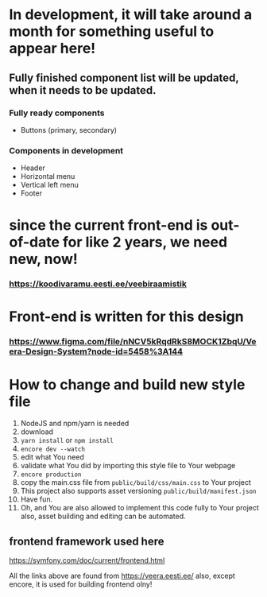 # In development, it will take around a month for something useful to appear here!

## Fully finished component list will be updated, when it needs to be updated.

### Fully ready components

- Buttons (primary, secondary)

### Components in development

- Header
- Horizontal menu
- Vertical left menu
- Footer

# since the current front-end is out-of-date for like 2 years, we need new, now!

### https://koodivaramu.eesti.ee/veebiraamistik

# Front-end is written for this design

### https://www.figma.com/file/nNCV5kRqdRkS8MOCK1ZbqU/Veera-Design-System?node-id=5458%3A144

# How to change and build new style file

1. NodeJS and npm/yarn is needed
2. download
3. `yarn install` or `npm install`
4. `encore dev --watch`
5. edit what You need
6. validate what You did by importing this style file to Your webpage
7. `encore production`
8. copy the main.css file from `public/build/css/main.css` to Your project
9. This project also supports asset versioning `public/build/manifest.json`
10. Have fun.
11. Oh, and You are also allowed to implement this code fully to Your project also, asset building and editing can be
    automated.

## frontend framework used here

https://symfony.com/doc/current/frontend.html

All the links above are found from https://veera.eesti.ee/ also, except encore, it is used for building frontend olny!